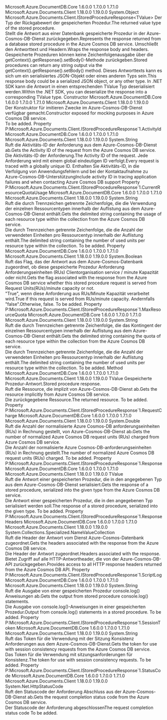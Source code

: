 <Type Name="StoredProcedureResponse&lt;TValue&gt;" FullName="Microsoft.Azure.Documents.Client.StoredProcedureResponse&lt;TValue&gt;">
  <TypeSignature Language="C#" Value="public class StoredProcedureResponse&lt;TValue&gt; : Microsoft.Azure.Documents.Client.IStoredProcedureResponse&lt;TValue&gt;" />
  <TypeSignature Language="ILAsm" Value=".class public auto ansi beforefieldinit StoredProcedureResponse`1&lt;TValue&gt; extends System.Object implements class Microsoft.Azure.Documents.Client.IStoredProcedureResponse`1&lt;!TValue&gt;" />
  <TypeSignature Language="DocId" Value="T:Microsoft.Azure.Documents.Client.StoredProcedureResponse`1" />
  <TypeSignature Language="VB.NET" Value="Public Class StoredProcedureResponse(Of TValue)&#xA;Implements IStoredProcedureResponse(Of TValue)" />
  <TypeSignature Language="F#" Value="type StoredProcedureResponse&lt;'Value&gt; = class&#xA;    interface IStoredProcedureResponse&lt;'Value&gt;" />
  <AssemblyInfo>
    <AssemblyName>Microsoft.Azure.DocumentDB.Core</AssemblyName>
    <AssemblyVersion>1.6.0.0</AssemblyVersion>
    <AssemblyVersion>1.7.0.0</AssemblyVersion>
    <AssemblyVersion>1.7.1.0</AssemblyVersion>
  </AssemblyInfo>
  <AssemblyInfo>
    <AssemblyName>Microsoft.Azure.Documents.Client</AssemblyName>
    <AssemblyVersion>1.18.0.0</AssemblyVersion>
    <AssemblyVersion>1.19.0.0</AssemblyVersion>
  </AssemblyInfo>
  <TypeParameters>
    <TypeParameter Name="TValue" />
  </TypeParameters>
  <Base>
    <BaseTypeName>System.Object</BaseTypeName>
  </Base>
  <Interfaces>
    <Interface>
      <InterfaceName>Microsoft.Azure.Documents.Client.IStoredProcedureResponse&lt;TValue&gt;</InterfaceName>
    </Interface>
  </Interfaces>
  <Docs>
    <typeparam name="TValue"><span data-ttu-id="4f413-101">Der Typ der Rückgabewert der gespeicherten Prozedur.</span><span class="sxs-lookup"><span data-stu-id="4f413-101">The returned value type of the stored procedure.</span></span></typeparam>
    <summary>
            <span data-ttu-id="4f413-102">Stellt die Antwort aus einer Datenbank gespeicherte Prozedur in der Azure-Cosmos-DB-Dienst zurückgegeben.</span><span class="sxs-lookup"><span data-stu-id="4f413-102">Represents the response returned from a database stored procedure in the Azure Cosmos DB service.</span></span> <span data-ttu-id="4f413-103">Umschließt den Antworttext und Headern.</span><span class="sxs-lookup"><span data-stu-id="4f413-103">Wraps the response body and headers.</span></span>
            </summary>
    <remarks>
            <span data-ttu-id="4f413-104">Gespeicherte Prozeduren können keine Zeichenfolgenausgabe über die getContext().getResponse().setBody()-Methode zurückgeben.</span><span class="sxs-lookup"><span data-stu-id="4f413-104">Stored procedures can return any string output via the getContext().getResponse().setBody() method.</span></span>
            <span data-ttu-id="4f413-105">Dieses Antworttexts kann es sich um ein serialisiertes JSON-Objekt oder eines anderen Typs sein.</span><span class="sxs-lookup"><span data-stu-id="4f413-105">This response body could be a serialized JSON object, or any other type.</span></span>
            <span data-ttu-id="4f413-106">In .NET SDK kann die Antwort in einen entsprechenden TValue Typ deserialisiert werden.</span><span class="sxs-lookup"><span data-stu-id="4f413-106">Within the .NET SDK, you can deserialize the response into a corresponding TValue type.</span></span>
            </remarks>
  </Docs>
  <Members>
    <Member MemberName=".ctor">
      <MemberSignature Language="C#" Value="public StoredProcedureResponse ();" />
      <MemberSignature Language="ILAsm" Value=".method public hidebysig specialname rtspecialname instance void .ctor() cil managed" />
      <MemberSignature Language="DocId" Value="M:Microsoft.Azure.Documents.Client.StoredProcedureResponse`1.#ctor" />
      <MemberSignature Language="VB.NET" Value="Public Sub New ()" />
      <MemberType>Constructor</MemberType>
      <AssemblyInfo>
        <AssemblyName>Microsoft.Azure.DocumentDB.Core</AssemblyName>
        <AssemblyVersion>1.6.0.0</AssemblyVersion>
        <AssemblyVersion>1.7.0.0</AssemblyVersion>
        <AssemblyVersion>1.7.1.0</AssemblyVersion>
      </AssemblyInfo>
      <AssemblyInfo>
        <AssemblyName>Microsoft.Azure.Documents.Client</AssemblyName>
        <AssemblyVersion>1.18.0.0</AssemblyVersion>
        <AssemblyVersion>1.19.0.0</AssemblyVersion>
      </AssemblyInfo>
      <Parameters />
      <Docs>
        <summary>
            <span data-ttu-id="4f413-107">Der Konstruktor für imitieren Zwecke im Azure-Cosmos-DB-Dienst verfügbar gemacht.</span><span class="sxs-lookup"><span data-stu-id="4f413-107">Constructor exposed for mocking purposes in Azure Cosmos DB service.</span></span>
            </summary>
        <remarks>To be added.</remarks>
      </Docs>
    </Member>
    <Member MemberName="ActivityId">
      <MemberSignature Language="C#" Value="public string ActivityId { get; }" />
      <MemberSignature Language="ILAsm" Value=".property instance string ActivityId" />
      <MemberSignature Language="DocId" Value="P:Microsoft.Azure.Documents.Client.StoredProcedureResponse`1.ActivityId" />
      <MemberSignature Language="VB.NET" Value="Public ReadOnly Property ActivityId As String" />
      <MemberSignature Language="F#" Value="member this.ActivityId : string" Usage="Microsoft.Azure.Documents.Client.StoredProcedureResponse&lt;'Value&gt;.ActivityId" />
      <MemberType>Property</MemberType>
      <Implements>
        <InterfaceMember>P:Microsoft.Azure.Documents.Client.IStoredProcedureResponse`1.ActivityId</InterfaceMember>
      </Implements>
      <AssemblyInfo>
        <AssemblyName>Microsoft.Azure.DocumentDB.Core</AssemblyName>
        <AssemblyVersion>1.6.0.0</AssemblyVersion>
        <AssemblyVersion>1.7.0.0</AssemblyVersion>
        <AssemblyVersion>1.7.1.0</AssemblyVersion>
      </AssemblyInfo>
      <AssemblyInfo>
        <AssemblyName>Microsoft.Azure.Documents.Client</AssemblyName>
        <AssemblyVersion>1.18.0.0</AssemblyVersion>
        <AssemblyVersion>1.19.0.0</AssemblyVersion>
      </AssemblyInfo>
      <ReturnValue>
        <ReturnType>System.String</ReturnType>
      </ReturnValue>
      <Docs>
        <summary>
            <span data-ttu-id="4f413-108">Ruft die Aktivitäts-ID der Anforderung aus dem Azure-Cosmos-DB-Dienst ab.</span><span class="sxs-lookup"><span data-stu-id="4f413-108">Gets the Activity ID of the request from the Azure Cosmos DB service.</span></span>
            </summary>
        <value>
            <span data-ttu-id="4f413-109">Die Aktivitäts-ID der Anforderung.</span><span class="sxs-lookup"><span data-stu-id="4f413-109">The Activity ID of the request.</span></span>
            </value>
        <remarks><span data-ttu-id="4f413-110">Jede Anforderung wird mit einem global eindeutigen ID verfolgt.</span><span class="sxs-lookup"><span data-stu-id="4f413-110">Every request is traced with a globally unique ID.</span></span> <span data-ttu-id="4f413-111">Enthalten Sie Aktivitäts-ID, in die Verfolgung von Anwendungsfehlern und bei der Kontaktaufnahme zu Azure-Cosmos-DB-Unterstützung</span><span class="sxs-lookup"><span data-stu-id="4f413-111">Include activity ID in tracing application failures and when contacting Azure Cosmos DB support</span></span></remarks>
      </Docs>
    </Member>
    <Member MemberName="CurrentResourceQuotaUsage">
      <MemberSignature Language="C#" Value="public string CurrentResourceQuotaUsage { get; }" />
      <MemberSignature Language="ILAsm" Value=".property instance string CurrentResourceQuotaUsage" />
      <MemberSignature Language="DocId" Value="P:Microsoft.Azure.Documents.Client.StoredProcedureResponse`1.CurrentResourceQuotaUsage" />
      <MemberSignature Language="VB.NET" Value="Public ReadOnly Property CurrentResourceQuotaUsage As String" />
      <MemberSignature Language="F#" Value="member this.CurrentResourceQuotaUsage : string" Usage="Microsoft.Azure.Documents.Client.StoredProcedureResponse&lt;'Value&gt;.CurrentResourceQuotaUsage" />
      <MemberType>Property</MemberType>
      <Implements>
        <InterfaceMember>P:Microsoft.Azure.Documents.Client.IStoredProcedureResponse`1.CurrentResourceQuotaUsage</InterfaceMember>
      </Implements>
      <AssemblyInfo>
        <AssemblyName>Microsoft.Azure.DocumentDB.Core</AssemblyName>
        <AssemblyVersion>1.6.0.0</AssemblyVersion>
        <AssemblyVersion>1.7.0.0</AssemblyVersion>
        <AssemblyVersion>1.7.1.0</AssemblyVersion>
      </AssemblyInfo>
      <AssemblyInfo>
        <AssemblyName>Microsoft.Azure.Documents.Client</AssemblyName>
        <AssemblyVersion>1.18.0.0</AssemblyVersion>
        <AssemblyVersion>1.19.0.0</AssemblyVersion>
      </AssemblyInfo>
      <ReturnValue>
        <ReturnType>System.String</ReturnType>
      </ReturnValue>
      <Docs>
        <summary>
            <span data-ttu-id="4f413-112">Ruft die durch Trennzeichen getrennte Zeichenfolge, die die Verwendung der einzelnen Ressourcentypen innerhalb der Auflistung aus dem Azure-Cosmos-DB-Dienst enthält.</span><span class="sxs-lookup"><span data-stu-id="4f413-112">Gets the delimited string containing the usage of each resource type within the collection from the Azure Cosmos DB service.</span></span>
            </summary>
        <value><span data-ttu-id="4f413-113">Die durch Trennzeichen getrennte Zeichenfolge, die die Anzahl der verwendeten Einheiten pro Ressourcentyp innerhalb der Auflistung enthält.</span><span class="sxs-lookup"><span data-stu-id="4f413-113">The delimited string containing the number of used units per resource type within the collection.</span></span></value>
        <remarks>To be added.</remarks>
      </Docs>
    </Member>
    <Member MemberName="IsRUPerMinuteUsed">
      <MemberSignature Language="C#" Value="public bool IsRUPerMinuteUsed { get; }" />
      <MemberSignature Language="ILAsm" Value=".property instance bool IsRUPerMinuteUsed" />
      <MemberSignature Language="DocId" Value="P:Microsoft.Azure.Documents.Client.StoredProcedureResponse`1.IsRUPerMinuteUsed" />
      <MemberSignature Language="VB.NET" Value="Public ReadOnly Property IsRUPerMinuteUsed As Boolean" />
      <MemberSignature Language="F#" Value="member this.IsRUPerMinuteUsed : bool" Usage="Microsoft.Azure.Documents.Client.StoredProcedureResponse&lt;'Value&gt;.IsRUPerMinuteUsed" />
      <MemberType>Property</MemberType>
      <AssemblyInfo>
        <AssemblyName>Microsoft.Azure.DocumentDB.Core</AssemblyName>
        <AssemblyVersion>1.6.0.0</AssemblyVersion>
        <AssemblyVersion>1.7.0.0</AssemblyVersion>
        <AssemblyVersion>1.7.1.0</AssemblyVersion>
      </AssemblyInfo>
      <AssemblyInfo>
        <AssemblyName>Microsoft.Azure.Documents.Client</AssemblyName>
        <AssemblyVersion>1.18.0.0</AssemblyVersion>
        <AssemblyVersion>1.19.0.0</AssemblyVersion>
      </AssemblyInfo>
      <ReturnValue>
        <ReturnType>System.Boolean</ReturnType>
      </ReturnValue>
      <Docs>
        <summary>
            <span data-ttu-id="4f413-114">Ruft das Flag, das der Antwort aus dem Azure-Cosmos-Datenbank zugeordnet, ob diese gespeicherte Prozedur Anforderung Anforderungseinheiten (RUs) Clientorganisation service / minute Kapazität oder nicht.</span><span class="sxs-lookup"><span data-stu-id="4f413-114">Gets the flag associated with the response from the Azure Cosmos DB service whether this stored procedure request is served from Request Units(RUs)/minute capacity or not.</span></span>
            </summary>
        <value>
            <span data-ttu-id="4f413-115">"True", wenn diese Anforderung aus RUs/Minute Kapazität verarbeitet wird.</span><span class="sxs-lookup"><span data-stu-id="4f413-115">True if this request is served from RUs/minute capacity.</span></span> <span data-ttu-id="4f413-116">Andernfalls "false".</span><span class="sxs-lookup"><span data-stu-id="4f413-116">Otherwise, false.</span></span>
            </value>
        <remarks>To be added.</remarks>
      </Docs>
    </Member>
    <Member MemberName="MaxResourceQuota">
      <MemberSignature Language="C#" Value="public string MaxResourceQuota { get; }" />
      <MemberSignature Language="ILAsm" Value=".property instance string MaxResourceQuota" />
      <MemberSignature Language="DocId" Value="P:Microsoft.Azure.Documents.Client.StoredProcedureResponse`1.MaxResourceQuota" />
      <MemberSignature Language="VB.NET" Value="Public ReadOnly Property MaxResourceQuota As String" />
      <MemberSignature Language="F#" Value="member this.MaxResourceQuota : string" Usage="Microsoft.Azure.Documents.Client.StoredProcedureResponse&lt;'Value&gt;.MaxResourceQuota" />
      <MemberType>Property</MemberType>
      <Implements>
        <InterfaceMember>P:Microsoft.Azure.Documents.Client.IStoredProcedureResponse`1.MaxResourceQuota</InterfaceMember>
      </Implements>
      <AssemblyInfo>
        <AssemblyName>Microsoft.Azure.DocumentDB.Core</AssemblyName>
        <AssemblyVersion>1.6.0.0</AssemblyVersion>
        <AssemblyVersion>1.7.0.0</AssemblyVersion>
        <AssemblyVersion>1.7.1.0</AssemblyVersion>
      </AssemblyInfo>
      <AssemblyInfo>
        <AssemblyName>Microsoft.Azure.Documents.Client</AssemblyName>
        <AssemblyVersion>1.18.0.0</AssemblyVersion>
        <AssemblyVersion>1.19.0.0</AssemblyVersion>
      </AssemblyInfo>
      <ReturnValue>
        <ReturnType>System.String</ReturnType>
      </ReturnValue>
      <Docs>
        <summary>
            <span data-ttu-id="4f413-117">Ruft die durch Trennzeichen getrennte Zeichenfolge, die das Kontingent der einzelnen Ressourcentypen innerhalb der Auflistung aus dem Azure-Cosmos-DB-Dienst enthält.</span><span class="sxs-lookup"><span data-stu-id="4f413-117">Gets the delimited string containing the quota of each resource type within the collection from the Azure Cosmos DB service.</span></span>
            </summary>
        <value><span data-ttu-id="4f413-118">Die durch Trennzeichen getrennte Zeichenfolge, die die Anzahl der verwendeten Einheiten pro Ressourcentyp innerhalb der Auflistung enthält.</span><span class="sxs-lookup"><span data-stu-id="4f413-118">The delimited string containing the number of used units per resource type within the collection.</span></span></value>
        <remarks>To be added.</remarks>
      </Docs>
    </Member>
    <Member MemberName="op_Implicit">
      <MemberSignature Language="C#" Value="public static implicit operator TValue (Microsoft.Azure.Documents.Client.StoredProcedureResponse&lt;TValue&gt; source);" />
      <MemberSignature Language="ILAsm" Value=".method public static hidebysig specialname !TValue op_Implicit(class Microsoft.Azure.Documents.Client.StoredProcedureResponse`1&lt;!TValue&gt; source) cil managed" />
      <MemberSignature Language="DocId" Value="M:Microsoft.Azure.Documents.Client.StoredProcedureResponse`1.op_Implicit(Microsoft.Azure.Documents.Client.StoredProcedureResponse{`0})~`0" />
      <MemberSignature Language="VB.NET" Value="Public Shared Widening Operator CType (source As StoredProcedureResponse(Of TValue)) As TValue" />
      <MemberSignature Language="F#" Value="static member op_Implicit : Microsoft.Azure.Documents.Client.StoredProcedureResponse&lt;'Value&gt; -&gt; 'Value" Usage="Microsoft.Azure.Documents.Client.StoredProcedureResponse&lt;'Value&gt;.op_Implicit source" />
      <MemberType>Method</MemberType>
      <AssemblyInfo>
        <AssemblyName>Microsoft.Azure.DocumentDB.Core</AssemblyName>
        <AssemblyVersion>1.6.0.0</AssemblyVersion>
        <AssemblyVersion>1.7.0.0</AssemblyVersion>
        <AssemblyVersion>1.7.1.0</AssemblyVersion>
      </AssemblyInfo>
      <AssemblyInfo>
        <AssemblyName>Microsoft.Azure.Documents.Client</AssemblyName>
        <AssemblyVersion>1.18.0.0</AssemblyVersion>
        <AssemblyVersion>1.19.0.0</AssemblyVersion>
      </AssemblyInfo>
      <ReturnValue>
        <ReturnType>TValue</ReturnType>
      </ReturnValue>
      <Parameters>
        <Parameter Name="source" Type="Microsoft.Azure.Documents.Client.StoredProcedureResponse&lt;TValue&gt;" />
      </Parameters>
      <Docs>
        <param name="source"><span data-ttu-id="4f413-119">Gespeicherte Prozedur-Antwort.</span><span class="sxs-lookup"><span data-stu-id="4f413-119">Stored procedure response.</span></span></param>
        <summary>
            <span data-ttu-id="4f413-120">Ruft die Ressource, die implizit von Azure-Cosmos-DB-Dienst ab.</span><span class="sxs-lookup"><span data-stu-id="4f413-120">Gets the resource implicitly from Azure Cosmos DB service.</span></span>
            </summary>
        <returns><span data-ttu-id="4f413-121">Die zurückgegebene Ressource.</span><span class="sxs-lookup"><span data-stu-id="4f413-121">The returned resource.</span></span></returns>
        <remarks>To be added.</remarks>
      </Docs>
    </Member>
    <Member MemberName="RequestCharge">
      <MemberSignature Language="C#" Value="public double RequestCharge { get; }" />
      <MemberSignature Language="ILAsm" Value=".property instance float64 RequestCharge" />
      <MemberSignature Language="DocId" Value="P:Microsoft.Azure.Documents.Client.StoredProcedureResponse`1.RequestCharge" />
      <MemberSignature Language="VB.NET" Value="Public ReadOnly Property RequestCharge As Double" />
      <MemberSignature Language="F#" Value="member this.RequestCharge : double" Usage="Microsoft.Azure.Documents.Client.StoredProcedureResponse&lt;'Value&gt;.RequestCharge" />
      <MemberType>Property</MemberType>
      <Implements>
        <InterfaceMember>P:Microsoft.Azure.Documents.Client.IStoredProcedureResponse`1.RequestCharge</InterfaceMember>
      </Implements>
      <AssemblyInfo>
        <AssemblyName>Microsoft.Azure.DocumentDB.Core</AssemblyName>
        <AssemblyVersion>1.6.0.0</AssemblyVersion>
        <AssemblyVersion>1.7.0.0</AssemblyVersion>
        <AssemblyVersion>1.7.1.0</AssemblyVersion>
      </AssemblyInfo>
      <AssemblyInfo>
        <AssemblyName>Microsoft.Azure.Documents.Client</AssemblyName>
        <AssemblyVersion>1.18.0.0</AssemblyVersion>
        <AssemblyVersion>1.19.0.0</AssemblyVersion>
      </AssemblyInfo>
      <ReturnValue>
        <ReturnType>System.Double</ReturnType>
      </ReturnValue>
      <Docs>
        <summary>
            <span data-ttu-id="4f413-122">Ruft die Anzahl der normalisierte Azure Cosmos-DB anforderungseinheiten (RUs) in Rechnung gestellt, von Azure-Cosmos-DB-Dienst ab.</span><span class="sxs-lookup"><span data-stu-id="4f413-122">Gets the number of normalized Azure Cosmos DB request units (RUs) charged from Azure Cosmos DB service.</span></span>
            </summary>
        <value>
            <span data-ttu-id="4f413-123">Die Anzahl der normalisierte Azure Cosmos-DB-anforderungseinheiten (RUs) in Rechnung gestellt.</span><span class="sxs-lookup"><span data-stu-id="4f413-123">The number of normalized Azure Cosmos DB request units (RUs) charged.</span></span>
            </value>
        <remarks>To be added.</remarks>
      </Docs>
    </Member>
    <Member MemberName="Response">
      <MemberSignature Language="C#" Value="public TValue Response { get; }" />
      <MemberSignature Language="ILAsm" Value=".property instance !TValue Response" />
      <MemberSignature Language="DocId" Value="P:Microsoft.Azure.Documents.Client.StoredProcedureResponse`1.Response" />
      <MemberSignature Language="VB.NET" Value="Public ReadOnly Property Response As TValue" />
      <MemberSignature Language="F#" Value="member this.Response : 'Value" Usage="Microsoft.Azure.Documents.Client.StoredProcedureResponse&lt;'Value&gt;.Response" />
      <MemberType>Property</MemberType>
      <Implements>
        <InterfaceMember>P:Microsoft.Azure.Documents.Client.IStoredProcedureResponse`1.Response</InterfaceMember>
      </Implements>
      <AssemblyInfo>
        <AssemblyName>Microsoft.Azure.DocumentDB.Core</AssemblyName>
        <AssemblyVersion>1.6.0.0</AssemblyVersion>
        <AssemblyVersion>1.7.0.0</AssemblyVersion>
        <AssemblyVersion>1.7.1.0</AssemblyVersion>
      </AssemblyInfo>
      <AssemblyInfo>
        <AssemblyName>Microsoft.Azure.Documents.Client</AssemblyName>
        <AssemblyVersion>1.18.0.0</AssemblyVersion>
        <AssemblyVersion>1.19.0.0</AssemblyVersion>
      </AssemblyInfo>
      <ReturnValue>
        <ReturnType>TValue</ReturnType>
      </ReturnValue>
      <Docs>
        <summary>
            <span data-ttu-id="4f413-124">Ruft die Antwort einer gespeicherten Prozedur, die in den angegebenen Typ aus dem Azure-Cosmos-DB-Dienst serialisiert.</span><span class="sxs-lookup"><span data-stu-id="4f413-124">Gets the response of a stored procedure, serialized into the given type from the Azure Cosmos DB service.</span></span>
            </summary>
        <value><span data-ttu-id="4f413-125">Die Antwort einer gespeicherten Prozedur, die in den angegebenen Typ serialisiert werden soll.</span><span class="sxs-lookup"><span data-stu-id="4f413-125">The response of a stored procedure, serialized into the given type.</span></span></value>
        <remarks>To be added.</remarks>
      </Docs>
    </Member>
    <Member MemberName="ResponseHeaders">
      <MemberSignature Language="C#" Value="public System.Collections.Specialized.NameValueCollection ResponseHeaders { get; }" />
      <MemberSignature Language="ILAsm" Value=".property instance class System.Collections.Specialized.NameValueCollection ResponseHeaders" />
      <MemberSignature Language="DocId" Value="P:Microsoft.Azure.Documents.Client.StoredProcedureResponse`1.ResponseHeaders" />
      <MemberSignature Language="VB.NET" Value="Public ReadOnly Property ResponseHeaders As NameValueCollection" />
      <MemberSignature Language="F#" Value="member this.ResponseHeaders : System.Collections.Specialized.NameValueCollection" Usage="Microsoft.Azure.Documents.Client.StoredProcedureResponse&lt;'Value&gt;.ResponseHeaders" />
      <MemberType>Property</MemberType>
      <Implements>
        <InterfaceMember>P:Microsoft.Azure.Documents.Client.IStoredProcedureResponse`1.ResponseHeaders</InterfaceMember>
      </Implements>
      <AssemblyInfo>
        <AssemblyName>Microsoft.Azure.DocumentDB.Core</AssemblyName>
        <AssemblyVersion>1.6.0.0</AssemblyVersion>
        <AssemblyVersion>1.7.0.0</AssemblyVersion>
        <AssemblyVersion>1.7.1.0</AssemblyVersion>
      </AssemblyInfo>
      <AssemblyInfo>
        <AssemblyName>Microsoft.Azure.Documents.Client</AssemblyName>
        <AssemblyVersion>1.18.0.0</AssemblyVersion>
        <AssemblyVersion>1.19.0.0</AssemblyVersion>
      </AssemblyInfo>
      <ReturnValue>
        <ReturnType>System.Collections.Specialized.NameValueCollection</ReturnType>
      </ReturnValue>
      <Docs>
        <summary>
            <span data-ttu-id="4f413-126">Ruft die Header der Antwort vom Dienst Azure-Cosmos-Datenbank zugeordnet.</span><span class="sxs-lookup"><span data-stu-id="4f413-126">Gets the headers associated with the response from the Azure Cosmos DB service.</span></span>
            </summary>
        <value>
            <span data-ttu-id="4f413-127">Die Header der Antwort zugeordnet.</span><span class="sxs-lookup"><span data-stu-id="4f413-127">Headers associated with the response.</span></span>
            </value>
        <remarks>
            <span data-ttu-id="4f413-128">Bietet Zugriff auf alle HTTP-Antwortheader, die von der Azure-Cosmos-DB-API zurückgegeben.</span><span class="sxs-lookup"><span data-stu-id="4f413-128">Provides access to all HTTP response headers returned from the Azure Cosmos DB API.</span></span>
            </remarks>
      </Docs>
    </Member>
    <Member MemberName="ScriptLog">
      <MemberSignature Language="C#" Value="public string ScriptLog { get; }" />
      <MemberSignature Language="ILAsm" Value=".property instance string ScriptLog" />
      <MemberSignature Language="DocId" Value="P:Microsoft.Azure.Documents.Client.StoredProcedureResponse`1.ScriptLog" />
      <MemberSignature Language="VB.NET" Value="Public ReadOnly Property ScriptLog As String" />
      <MemberSignature Language="F#" Value="member this.ScriptLog : string" Usage="Microsoft.Azure.Documents.Client.StoredProcedureResponse&lt;'Value&gt;.ScriptLog" />
      <MemberType>Property</MemberType>
      <Implements>
        <InterfaceMember>P:Microsoft.Azure.Documents.Client.IStoredProcedureResponse`1.ScriptLog</InterfaceMember>
      </Implements>
      <AssemblyInfo>
        <AssemblyName>Microsoft.Azure.DocumentDB.Core</AssemblyName>
        <AssemblyVersion>1.6.0.0</AssemblyVersion>
        <AssemblyVersion>1.7.0.0</AssemblyVersion>
        <AssemblyVersion>1.7.1.0</AssemblyVersion>
      </AssemblyInfo>
      <AssemblyInfo>
        <AssemblyName>Microsoft.Azure.Documents.Client</AssemblyName>
        <AssemblyVersion>1.18.0.0</AssemblyVersion>
        <AssemblyVersion>1.19.0.0</AssemblyVersion>
      </AssemblyInfo>
      <ReturnValue>
        <ReturnType>System.String</ReturnType>
      </ReturnValue>
      <Docs>
        <summary>
            <span data-ttu-id="4f413-129">Ruft die Ausgabe von einer gespeicherten Prozedur console.log() Anweisungen ab.</span><span class="sxs-lookup"><span data-stu-id="4f413-129">Gets the output from stored procedure console.log() statements.</span></span>
            </summary>
        <value>
            <span data-ttu-id="4f413-130">Die Ausgabe von console.log()-Anweisungen in einer gespeicherten Prozedur.</span><span class="sxs-lookup"><span data-stu-id="4f413-130">Output from console.log() statements in a stored procedure.</span></span>
            </value>
        <remarks>To be added.</remarks>
        <altmember cref="P:Microsoft.Azure.Documents.Client.RequestOptions.EnableScriptLogging" />
      </Docs>
    </Member>
    <Member MemberName="SessionToken">
      <MemberSignature Language="C#" Value="public string SessionToken { get; }" />
      <MemberSignature Language="ILAsm" Value=".property instance string SessionToken" />
      <MemberSignature Language="DocId" Value="P:Microsoft.Azure.Documents.Client.StoredProcedureResponse`1.SessionToken" />
      <MemberSignature Language="VB.NET" Value="Public ReadOnly Property SessionToken As String" />
      <MemberSignature Language="F#" Value="member this.SessionToken : string" Usage="Microsoft.Azure.Documents.Client.StoredProcedureResponse&lt;'Value&gt;.SessionToken" />
      <MemberType>Property</MemberType>
      <Implements>
        <InterfaceMember>P:Microsoft.Azure.Documents.Client.IStoredProcedureResponse`1.SessionToken</InterfaceMember>
      </Implements>
      <AssemblyInfo>
        <AssemblyName>Microsoft.Azure.DocumentDB.Core</AssemblyName>
        <AssemblyVersion>1.6.0.0</AssemblyVersion>
        <AssemblyVersion>1.7.0.0</AssemblyVersion>
        <AssemblyVersion>1.7.1.0</AssemblyVersion>
      </AssemblyInfo>
      <AssemblyInfo>
        <AssemblyName>Microsoft.Azure.Documents.Client</AssemblyName>
        <AssemblyVersion>1.18.0.0</AssemblyVersion>
        <AssemblyVersion>1.19.0.0</AssemblyVersion>
      </AssemblyInfo>
      <ReturnValue>
        <ReturnType>System.String</ReturnType>
      </ReturnValue>
      <Docs>
        <summary>
            <span data-ttu-id="4f413-131">Ruft das Token für die Verwendung mit der Sitzung Konsistenz Anforderungen aus dem Azure-Cosmos-DB-Dienst.</span><span class="sxs-lookup"><span data-stu-id="4f413-131">Gets the token for use with session consistency requests from the Azure Cosmos DB service.</span></span>
            </summary>
        <value>
            <span data-ttu-id="4f413-132">Das Token für die Verwendung mit sitzungsanforderungen für Konsistenz.</span><span class="sxs-lookup"><span data-stu-id="4f413-132">The token for use with session consistency requests.</span></span>
            </value>
        <remarks>To be added.</remarks>
      </Docs>
    </Member>
    <Member MemberName="StatusCode">
      <MemberSignature Language="C#" Value="public System.Net.HttpStatusCode StatusCode { get; }" />
      <MemberSignature Language="ILAsm" Value=".property instance valuetype System.Net.HttpStatusCode StatusCode" />
      <MemberSignature Language="DocId" Value="P:Microsoft.Azure.Documents.Client.StoredProcedureResponse`1.StatusCode" />
      <MemberSignature Language="VB.NET" Value="Public ReadOnly Property StatusCode As HttpStatusCode" />
      <MemberSignature Language="F#" Value="member this.StatusCode : System.Net.HttpStatusCode" Usage="Microsoft.Azure.Documents.Client.StoredProcedureResponse&lt;'Value&gt;.StatusCode" />
      <MemberType>Property</MemberType>
      <Implements>
        <InterfaceMember>P:Microsoft.Azure.Documents.Client.IStoredProcedureResponse`1.StatusCode</InterfaceMember>
      </Implements>
      <AssemblyInfo>
        <AssemblyName>Microsoft.Azure.DocumentDB.Core</AssemblyName>
        <AssemblyVersion>1.6.0.0</AssemblyVersion>
        <AssemblyVersion>1.7.0.0</AssemblyVersion>
        <AssemblyVersion>1.7.1.0</AssemblyVersion>
      </AssemblyInfo>
      <AssemblyInfo>
        <AssemblyName>Microsoft.Azure.Documents.Client</AssemblyName>
        <AssemblyVersion>1.18.0.0</AssemblyVersion>
        <AssemblyVersion>1.19.0.0</AssemblyVersion>
      </AssemblyInfo>
      <ReturnValue>
        <ReturnType>System.Net.HttpStatusCode</ReturnType>
      </ReturnValue>
      <Docs>
        <summary>
            <span data-ttu-id="4f413-133">Ruft den Statuscode der Anforderung Abschluss aus der Azure-Cosmos-DB-Dienst ab.</span><span class="sxs-lookup"><span data-stu-id="4f413-133">Gets the request completion status code from the Azure Cosmos DB service.</span></span>
            </summary>
        <value><span data-ttu-id="4f413-134">Der Statuscode der Anforderung abgeschlossen</span><span class="sxs-lookup"><span data-stu-id="4f413-134">The request completion status code</span></span></value>
        <remarks>To be added.</remarks>
      </Docs>
    </Member>
  </Members>
</Type>